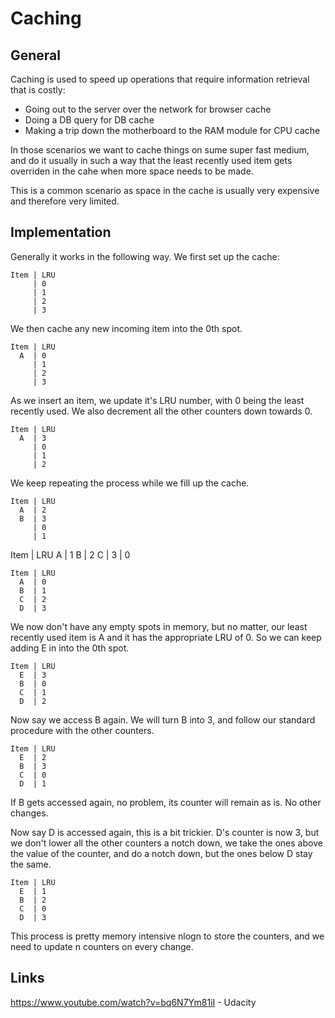 # Caching

## General
Caching is used to speed up operations that require information retrieval that is costly:
* Going out to the server over the network for browser cache
* Doing a DB query for DB cache
* Making a trip down the motherboard to the RAM module for CPU cache

In those scenarios we want to cache things on sume super fast medium, and do it usually in such a 
way that the least recently used item gets overriden in the cahe when more space needs to be made.

This is a common scenario as space in the cache is usually very expensive and therefore very limited.

## Implementation
Generally it works in the following way. We first set up the cache:

```
Item | LRU
     | 0
     | 1
     | 2
     | 3
```
We then cache any new incoming item into the 0th spot.

```
Item | LRU
  A  | 0
     | 1
     | 2
     | 3
```
As we insert an item, we update it's LRU number, with 0 being the least recently used. We also
decrement all the other counters down towards 0.
```
Item | LRU
  A  | 3
     | 0
     | 1
     | 2
```
We keep repeating the process while we fill up the cache.
```
Item | LRU
  A  | 2
  B  | 3
     | 0
     | 1
```
Item | LRU
  A  | 1
  B  | 2
  C  | 3
     | 0
```
Item | LRU
  A  | 0
  B  | 1
  C  | 2
  D  | 3
```
We now don't have any empty spots in memory, but no matter, our least recently used item is A and
it has the appropriate LRU of 0. So we can keep adding E in into the 0th spot.
```
Item | LRU
  E  | 3
  B  | 0
  C  | 1
  D  | 2
```
Now say we access B again. We will turn B into 3, and follow our standard procedure with the other
counters.
```
Item | LRU
  E  | 2
  B  | 3
  C  | 0
  D  | 1
```
If B gets accessed again, no problem, its counter will remain as is. No other changes.

Now say D is accessed again, this is a bit trickier.  D's counter is now 3, but we don't lower all
the other counters a notch down, we take the ones above the value of the counter, and do a notch down,
but the ones below D stay the same.
```
Item | LRU
  E  | 1
  B  | 2
  C  | 0
  D  | 3
```
This process is pretty memory intensive nlogn to store the counters, and we need to update n counters 
on every change.

## Links
https://www.youtube.com/watch?v=bq6N7Ym81iI - Udacity